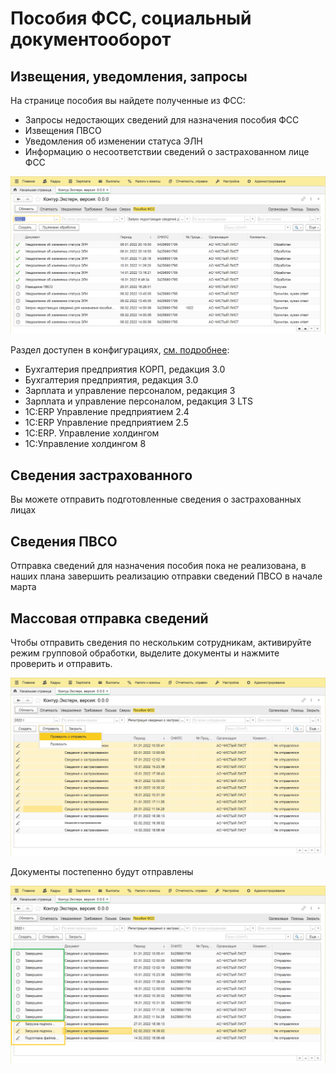 # Пособия ФСС, социальный документооборот

## Извещения, уведомления, запросы

На странице пособия вы найдете полученные из ФСС:

- Запросы недостающих сведений для назначения пособия ФСС
- Извещения ПВСО
- Уведомления об изменении статуса ЭЛН
- Информацию о несоответствии сведений о застрахованном лице ФСС

![sedo-incoming-0](img/sedo-incoming-0.png)

Раздел доступен в конфигурациях, [см. подробнее](https://v8.1c.ru/lawmonitor/2b349ece-f461-11eb-94fd-0050569f3973.htm):

- Бухгалтерия предприятия КОРП, редакция 3.0
- Бухгалтерия предприятия, редакция 3.0
- Зарплата и управление персоналом, редакция 3
- Зарплата и управление персоналом, редакция 3 LTS
- 1С:ERP Управление предприятием 2.4
- 1С:ERP Управление предприятием 2.5
- 1С:ERP. Управление холдингом
- 1С:Управление холдингом 8

## Сведения застрахованного

Вы можете отправить подготовленные сведения о застрахованных лицах

## Сведения ПВСО

Отправка сведений для назначения пособия пока не реализована, в наших плана завершить реализацию отправки сведений ПВСО в начале марта

## Массовая отправка сведений

Чтобы отправить сведения по нескольким сотрудникам, активируйте режим групповой обработки, выделите документы и нажмите проверить и отправить.

![sedo-bulk-processing-0](img/sedo-bulk-processing-0.png)

Документы постепенно будут отправлены

![sedo-bulk-processing-1](img/sedo-bulk-processing-1.png)